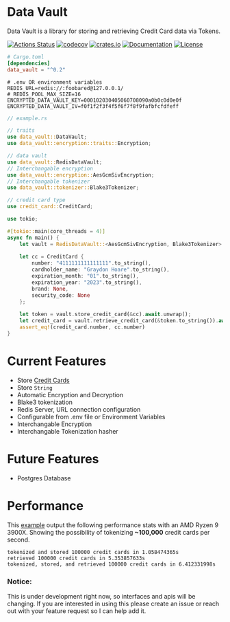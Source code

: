 # Data Vault


Data Vault is a library for storing and retrieving Credit Card data via Tokens.

[![Actions Status](https://github.com/chmoder/data_vault/workflows/Rust/badge.svg)](https://github.com/chmoder/data_vault/actions)
[![codecov](https://codecov.io/gh/chmoder/data_vault/branch/master/graph/badge.svg)](https://codecov.io/gh/chmoder/data_vault)
[![crates.io](https://meritbadge.herokuapp.com/data_vault)](https://crates.io/crates/data_vault)
[![Documentation](https://docs.rs/data_vault/badge.svg)](https://docs.rs/data_vault)
[![License](https://img.shields.io/crates/l/data_vault.svg)](https://img.shields.io/crates/l/data_vault.svg)


```toml
# Cargo.toml
[dependencies]
data_vault = "^0.2"
```

```dotenv
# .env OR environment variables
REDIS_URL=redis://:foobared@127.0.0.1/
# REDIS_POOL_MAX_SIZE=16
ENCRYPTED_DATA_VAULT_KEY=000102030405060708090a0b0c0d0e0f
ENCRYPTED_DATA_VAULT_IV=f0f1f2f3f4f5f6f7f8f9fafbfcfdfeff
```

```rust
// example.rs

// traits
use data_vault::DataVault;
use data_vault::encryption::traits::Encryption;

// data vault
use data_vault::RedisDataVault;
// Interchangable encryption
use data_vault::encryption::AesGcmSivEncryption;
// Interchangable tokenizer
use data_vault::tokenizer::Blake3Tokenizer;

// credit card type
use credit_card::CreditCard;

use tokio;

#[tokio::main(core_threads = 4)]
async fn main() {
    let vault = RedisDataVault::<AesGcmSivEncryption, Blake3Tokenizer>::new().unwrap();
    
    let cc = CreditCard {
        number: "4111111111111111".to_string(),
        cardholder_name: "Graydon Hoare".to_string(),
        expiration_month: "01".to_string(),
        expiration_year: "2023".to_string(),
        brand: None,
        security_code: None
    };
    
    let token = vault.store_credit_card(&cc).await.unwrap();
    let credit_card = vault.retrieve_credit_card(&token.to_string()).await.unwrap();
    assert_eq!(credit_card.number, cc.number)
}
```

# Current Features
- Store [Credit Cards](https://github.com/chmoder/credit_card)
- Store `String`
- Automatic Encryption and Decryption
- Blake3 tokenization
- Redis Server, URL connection configuration
- Configurable from .env file or Environment Variables
- Interchangable Encryption
- Interchangable Tokenization hasher

# Future Features
- Postgres Database

# Performance
This [example](https://github.com/chmoder/data_vault/blob/master/examples/benchmark.rs) output the following performance stats with an AMD Ryzen 9 3900X.
Showing the possibility of tokenizing **~100,000** credit cards per second.
```
tokenized and stored 100000 credit cards in 1.058474365s
retrieved 100000 credit cards in 5.353857633s
tokenized, stored, and retrieved 100000 credit cards in 6.412331998s
```

### Notice:
This is under development right now, so interfaces
and apis will be changing.  If you are interested
in using this please create an issue or reach out
with your feature request so I can help add it.
